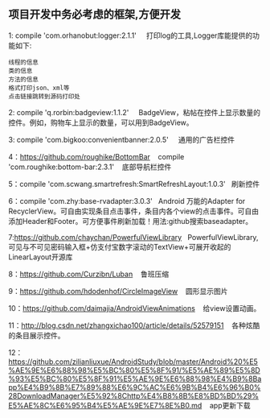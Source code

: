 ## 项目开发中务必考虑的框架,方便开发

1: compile 'com.orhanobut:logger:2.1.1' &nbsp; &nbsp; 打印log的工具,Logger库能提供的功能如下:

    线程的信息
    类的信息
    方法的信息
    格式打印json、xml等
    点击链接跳转到源码打印处
2: compile 'q.rorbin:badgeview:1.1.2' &nbsp; &nbsp; BadgeView，粘帖在控件上显示数量的控件。例如，购物车上显示的数量，可以用到BadgeView。

3: compile 'com.bigkoo:convenientbanner:2.0.5' &nbsp; &nbsp; 通用的广告栏控件

4：https://github.com/roughike/BottomBar &nbsp;&nbsp; compile 'com.roughike:bottom-bar:2.3.1'&nbsp; &nbsp; 底部导航栏控件

5：compile 'com.scwang.smartrefresh:SmartRefreshLayout:1.0.3'&nbsp; &nbsp;刷新控件

6：compile 'com.zhy:base-rvadapter:3.0.3'&nbsp; &nbsp;Android 万能的Adapter for RecyclerView。可自由实现条目点击事件，条目内各个view的点击事件。可自由添加Header和Footer。可方便事件刷新加载！用法:github搜索baseadapter。

7:https://github.com/chaychan/PowerfulViewLibrary&nbsp; &nbsp;PowerfulViewLibrary,可见与不可见密码输入框+仿支付宝数字滚动的TextView+可展开收起的LinearLayout开源库

8：https://github.com/Curzibn/Luban &nbsp; &nbsp;鲁班压缩

9：https://github.com/hdodenhof/CircleImageView &nbsp; &nbsp;圆形显示图片

10：https://github.com/daimajia/AndroidViewAnimations  &nbsp; &nbsp;给view设置动画。

11：http://blog.csdn.net/zhangxichao100/article/details/52579151 &nbsp; &nbsp;各种炫酷的条目展示控件。

12：https://github.com/zilianliuxue/AndroidStudy/blob/master/Android%20%E5%AE%9E%E6%88%98%E5%BC%80%E5%8F%91/%E5%AE%89%E5%8D%93%E5%BC%80%E5%8F%91%E5%AE%9E%E6%88%98%E4%B9%8Bapp%E4%B9%8B%E7%89%88%E6%9C%AC%E6%9B%B4%E6%96%B0%28DownloadManager%E5%92%8Chttp%E4%B8%8B%E8%BD%BD%29%E5%AE%8C%E6%95%B4%E5%AE%9E%E7%8E%B0.md  &nbsp; &nbsp;app更新下载
